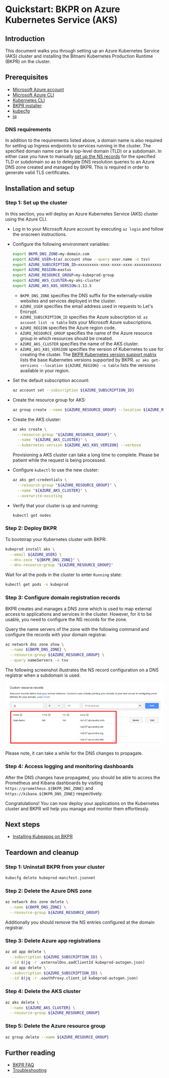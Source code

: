# Quickstart: BKPR on Azure Kubernetes Service (AKS)

## Introduction

This document walks you through setting up an Azure Kubernetes Service (AKS) cluster and installing the Bitnami Kubernetes Production Runtime (BKPR) on the cluster.

## Prerequisites

* [Microsoft Azure account](https://azure.microsoft.com)
* [Microsoft Azure CLI](https://docs.microsoft.com/en-us/cli/azure/install-azure-cli?view=azure-cli-latest)
* [Kubernetes CLI](https://kubernetes.io/docs/tasks/tools/install-kubectl/)
* [BKPR installer](install.md)
* [kubecfg](https://github.com/ksonnet/kubecfg/releases)
* [jq](https://stedolan.github.io/jq/)

### DNS requirements

In addition to the requirements listed above, a domain name is also required for setting up Ingress endpoints to services running in the cluster. The specified domain name can be a top-level domain (TLD) or a subdomain. In either case you have to manually [set up the NS records](#configure-domain-registration-records) for the specified TLD or subdomain so as to delegate DNS resolution queries to an Azure DNS zone created and managed by BKPR.  This is required in order to generate valid TLS certificates.

## Installation and setup

### Step 1: Set up the cluster

In this section, you will deploy an Azure Kubernetes Service (AKS) cluster using the Azure CLI.

* Log in to your Microsoft Azure account by executing `az login` and follow the onscreen instructions.

* Configure the following environment variables:

  ```bash
  export BKPR_DNS_ZONE=my-domain.com
  export AZURE_USER=$(az account show --query user.name -o tsv)
  export AZURE_SUBSCRIPTION_ID=xxxxxxxxx-xxxx-xxxx-xxxx-xxxxxxxxxxxx
  export AZURE_REGION=eastus
  export AZURE_RESOURCE_GROUP=my-kubeprod-group
  export AZURE_AKS_CLUSTER=my-aks-cluster
  export AZURE_AKS_K8S_VERSION=1.11.5
  ```

  - `BKPR_DNS_ZONE` specifies the DNS suffix for the externally-visible websites and services deployed in the cluster.
  - `AZURE_USER` specifies the email address used in requests to Let's Encrypt.
  - `AZURE_SUBSCRIPTION_ID` specifies the Azure subscription id. `az account list -o table` lists your Microsoft Azure subscriptions.
  - `AZURE_REGION` specifies the Azure region code.
  - `AZURE_RESOURCE_GROUP` specifies the name of the Azure resource group in which resources should be created.
  - `AZURE_AKS_CLUSTER` specifies the name of the AKS cluster.
  - `AZURE_AKS_K8S_VERSION` specifies the version of Kubernetes to use for creating the cluster. The [BKPR Kubernetes version support matrix](../README.md#kubernetes-version-support-matrix-for-bkpr-10) lists the base Kubernetes versions supported by BKPR. `az aks get-versions --location ${AZURE_REGION} -o table` lists the versions available in your region.

* Set the default subscription account:

  ```bash
  az account set --subscription ${AZURE_SUBSCRIPTION_ID}
  ```

* Create the resource group for AKS:

  ```bash
  az group create --name ${AZURE_RESOURCE_GROUP} --location ${AZURE_REGION}
  ```

* Create the AKS cluster:

  ```bash
  az aks create \
    --resource-group "${AZURE_RESOURCE_GROUP}" \
    --name "${AZURE_AKS_CLUSTER}" \
    --kubernetes-version ${AZURE_AKS_K8S_VERSION} --verbose
  ```

  Provisioning a AKS cluster can take a long time to complete. Please be patient while the request is being processed.

* Configure `kubectl` to use the new cluster:

  ```bash
  az aks get-credentials \
    --resource-group "${AZURE_RESOURCE_GROUP}" \
    --name "${AZURE_AKS_CLUSTER}" \
    --overwrite-existing
  ```

* Verify that your cluster is up and running:

  ```bash
  kubectl get nodes
  ```

### Step 2: Deploy BKPR

To bootstrap your Kubernetes cluster with BKPR:

  ```bash
  kubeprod install aks \
    --email ${AZURE_USER} \
    --dns-zone "${BKPR_DNS_ZONE}" \
    --dns-resource-group "${AZURE_RESOURCE_GROUP}"
  ```

Wait for all the pods in the cluster to enter `Running` state:

  ```bash
  kubectl get pods -n kubeprod
  ```

### Step 3: Configure domain registration records

BKPR creates and manages a DNS zone which is used to map external access to applications and services in the cluster. However, for it to be usable, you need to configure the NS records for the zone.

Query the name servers of the zone with the following command and configure the records with your domain registrar.

  ```bash
  az network dns zone show \
    --name ${BKPR_DNS_ZONE} \
    --resource-group ${AZURE_RESOURCE_GROUP} \
    --query nameServers -o tsv
  ```

The following screenshot illustrates the NS record configuration on a DNS registrar when a subdomain is used.

![Google Domains NS Configuration for subdomain](images/google-domains-aks-zone-ns-config.png)

Please note, it can take a while for the DNS changes to propagate.

### Step 4: Access logging and monitoring dashboards

After the DNS changes have propagated, you should be able to access the Prometheus and Kibana dashboards by visiting `https://prometheus.${BKPR_DNS_ZONE}` and `https://kibana.${BKPR_DNS_ZONE}` respectively.

Congratulations! You can now deploy your applications on the Kubernetes cluster and BKPR will help you manage and monitor them effortlessly.

## Next steps

- [Installing Kubeapps on BKPR](kubeapps-on-bkpr.md)

## Teardown and cleanup

### Step 1: Uninstall BKPR from your cluster

  ```bash
  kubecfg delete kubeprod-manifest.jsonnet
  ```

### Step 2: Delete the Azure DNS zone

  ```bash
  az network dns zone delete \
    --name ${BKPR_DNS_ZONE} \
    --resource-group ${AZURE_RESOURCE_GROUP}
  ```

  Additionally you should remove the NS entries configured at the domain registrar.

### Step 3: Delete Azure app registrations

  ```bash
  az ad app delete \
    --subscription ${AZURE_SUBSCRIPTION_ID} \
    --id $(jq -r .externalDns.aadClientId kubeprod-autogen.json)
  az ad app delete \
    --subscription ${AZURE_SUBSCRIPTION_ID} \
    --id $(jq -r .oauthProxy.client_id kubeprod-autogen.json)
  ```

### Step 4: Delete the AKS cluster

  ```bash
  az aks delete \
    --name ${AZURE_AKS_CLUSTER} \
    --resource-group ${AZURE_RESOURCE_GROUP}
  ```

### Step 5: Delete the Azure resource group

  ```bash
  az group delete --name ${AZURE_RESOURCE_GROUP}
  ```

## Further reading

- [BKPR FAQ](FAQ.md)
- [Troubleshooting](troubleshooting.md)
